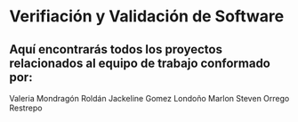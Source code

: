 # Verifiación y Validación de Software
## Aquí encontrarás todos los proyectos relacionados al equipo de trabajo conformado por:

Valeria Mondragón Roldán 
Jackeline Gomez Londoño
Marlon Steven Orrego Restrepo
